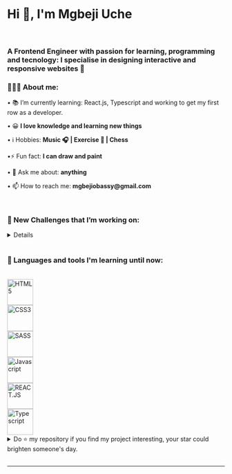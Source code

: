     
<h1 align="left">Hi 👋, I'm Mgbeji Uche</h1><br>


<h3 align="left">A Frontend Engineer with passion for learning, programming and tecnology:  I specialise in designing interactive and responsive websites 🚀</h3>

<div align="left">
    <h3>👨🏽‍💻 About me:</h3>
        <p>• 📚 I’m currently learning: React.js, Typescript and working to get my first row as a developer.</b></p>
        <p>• 😀 <b>I love knowledge and learning new things</b></p>
        <p>• ℹ️  Hobbies: <b>Music 🎧 | Exercise 🏃 | Chess </b></p>
        <p>•⚡ Fun fact: <b>I can draw and paint</b></p>
        <p>• 💬 Ask me about: <b>anything</b></p>
        <p>• 📫 How to reach me: <b>mgbejiobassy@gmail.com</b></p>
</div><br>

<div>
<h3> 🌱 New Challenges that I’m working on: </h3>
<details>
  <ul>
    <br>
    <li>Contributing More Open Source Projects</li>
    <li>More Technical Writing, Content Writing </li>
    <li>Reading more books</li>
    <li>Solving more Chess Challenges</li>
  </ul>
</details><br>
</div>

<div>
  <h3>🧰 Languages and tools I'm learning until now:</h3><br>
    <a href="https://"><img src="https://img.shields.io/static/v1?label=&message=HTML5&color=%23E34F26&style=for-the-badge&logo=html5&logoColor=whitesmoke" alt="HTML5" width="60"></a><br>
    <a href="https://"><img src="https://img.shields.io/static/v1?label=&message=CSS3&color=%231572B6&style=for-the-badge&logo=css3&logoColor=whitesmoke" alt="CSS3" width="60"></a><br>
    <a href="https://"><img src="https://img.shields.io/static/v1?label=&message=SASS&color=%23CC6699&style=for-the-badge&logo=sass&logoColor=whitesmoke" alt="SASS"  width="60"></a><br>
    <a href="https://"><img src="https://img.shields.io/static/v1?label=&message=Javascript&color=%23F7DF1E&style=for-the-badge&logo=javascript&logoColor=grey" alt="Javascript" width="60"> </a><br>
    <a href="https://"><img src="https://img.shields.io/static/v1?label=&message=REACT.JS&color=%2361DAFB&style=for-the-badge&logo=react&logoColor=grey" alt="REACT.JS" width="60"></a><br>
    <a href="https://"><img src="https://img.shields.io/static/v1?label=&message=Typescript&color=%233178C6&style=for-the-badge&logo=typescript&logoColor=03256C" alt="Typescript" width="60"></a>
    <br>
   </div>


   <details>
    <summary>Do ⭐ my repository if you find my project interesting, your star could brighten someone's day.</summary>
  </details><br>

------

